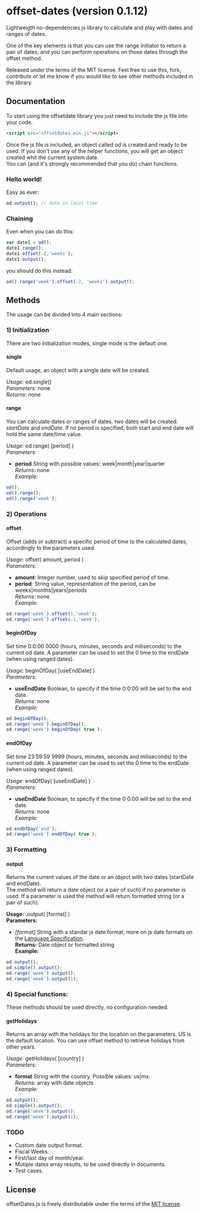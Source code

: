 # offset-dates (version 0.1.12)
Lightweigth no-dependencies js library to calculate and play with dates and ranges of dates.

One of the key elements is that you can use the range initiator to return a pair of dates, and you can perform operations on those dates through the offset method.

Released under the terms of the MIT license. Feel free to use this, fork, contribute or let me know if you would like to see other methods included in the library.

## Documentation

To start using the offsetdate library you just need to include the js file into your code.

```html
<script src="offsetdates.min.js"></script>
```

Once the js file is included, an object called *od* is created and ready to be used. If you don't use any of the helper functions, you will get an object created whit the current system date.  
You can (and it's strongly recommended that you do) chain functions.

### Hello world!

Easy as ever:  
```javascript
od.output(); // date in local time
```

### Chaining 
Even when you can do this:
```javascript
var date1 = od();
date1.range();
date1.offset(-2,'weeks');
date1.output();
```

you should do this instead:
```javascript
od().range('week').offset(-2, 'weeks').output();
```

## Methods

The usage can be divided into 4 main sections:

### 1) Initialization

There are two initialization modes, single mode is the default one.

#### single
Default usage, an object with a single date will be created.

*Usage:* od.single()  
*Parameters:* none  
*Returns:* none  

#### range
You can calculate dates or ranges of dates. two dates will be created: *startDate* and *endDate*. If no period is specified, both start and end date will hold the same date/time value.

*Usage:* od.range( [period] )  
*Parameters:* 
* **period** String with possible values: week|month|year|quarter  
*Returns:* none  
*Example:*  
```javascript
od();
od().range();
od().range('week');
```

### 2) Operations

#### offset
Offset (adds or subtract) a specific period of time to the calculated dates, accordingly to the parameters used.

*Usage:* offset( amount, period )  
*Parameters:*  
* **amount**: Integer number, used to skip specified period of time.
* **period**: String value, representation of the period, can be weeks|months|years|periods  
*Returns:* none  
*Example:*  
```javascript
od.range('week').offset(1,'week');
od.range('week').offset(-1,'week');
```

#### beginOfDay
Set time 0:0:00 0000 (hours, minutes, seconds and miliseconds) to the current od date. A parameter can be used to set the 0 time to the endDate (when using ranged dates).

*Usage:* beginOfDay( [useEndDate] )  
*Parameters:*   
* **useEndDate** Boolean, to specify if the time 0:0:00 will be set to the end date.  
*Returns:* none  
*Example:*  
```javascript
od.beginOfDay();
od.range('week').beginOfDay();
od.range('week').beginOfDay( true );
```

#### endOfDay
Set time 23:59:59 9999 (hours, minutes, seconds and miliseconds) to the current od date. A parameter can be used to set the 0 time to the endDate (when using ranged dates).

*Usage:* endOfDay( [useEndDate] )  
*Parameters:*  
* **useEndDate** Boolean, to specify if the time 0:0:00 will be set to the end date.  
*Returns:* none  
*Example:*
```javascript
od.endOfDay('end');
od.range('week').endOfDay( true );
```

### 3) Formatting

#### output
Returns the current values of the date or an object with two dates (startDate and endDate).  
The method will return a date object (or a pair of such) if no parameter is used.
If a parameter is used the method will return formatted string (or a pair of such).

**Usage:** .output( [format] )  
**Parameters:**  
- *[format]* String with a standar js date format, more on js date formats on the [Language Specification](http://www.ecma-international.org/ecma-262/6.0/#sec-date-time-string-format).  
**Returns:** Date object or formatted string  
**Example:**
```javascript
od.output();
od.simple().output();
od.range('week').output();
od.range('week').output(1);
```

### 4) Special functions:

These methods should be used directly, no configuration needed.

#### getHolidays

Returns an array with the holidays for the location on the parameters. US is the default location. You can use offset method to retrieve holidays from other years.

*Usage:* getHolidays( [country] )  
*Parameters:*  
* **format** String with the country. Possible values: us|mx.  
*Returns:* array with date objects  
*Example:*  
```javascript
od.output();
od.simple().output();
od.range('week').output();
od.range('week').output(1);
```

### TODO
* Custom date output format.
* Fiscal Weeks.
* First/last day of month/year.
* Mutiple dates array results, to be used directly in documents.
* Test cases.

## License

offsetDates.js is freely distributable under the terms of the [MIT license](https://github.com/jocelo/offset-dates/blob/master/LICENSE).